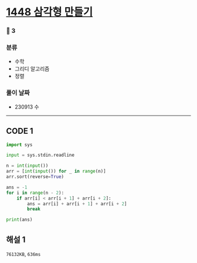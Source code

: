 # [1448 삼각형 만들기](https://www.acmicpc.net/problem/1448)

### 🥈 3

### 분류

- 수학
- 그리디 알고리즘
- 정렬

### 풀이 날짜

- 230913 수

---

## CODE 1

```python
import sys

input = sys.stdin.readline

n = int(input())
arr = [int(input()) for _ in range(n)]
arr.sort(reverse=True)

ans = -1
for i in range(n - 2):
    if arr[i] < arr[i + 1] + arr[i + 2]:
        ans = arr[i] + arr[i + 1] + arr[i + 2]
        break

print(ans)
```

## 해설 1

`76132KB`, `636ms`
